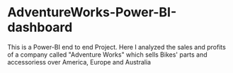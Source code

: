 # AdventureWorks-Power-BI-dashboard
This is a Power-BI end to end Project.
Here I analyzed the sales and profits of a company called "Adventure Works" which sells Bikes' parts and accessoriess over America, Europe and Australia
